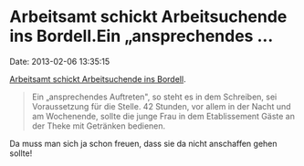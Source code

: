 Arbeitsamt schickt Arbeitsuchende ins Bordell.Ein „ansprechendes \...
=====================================================================

Date: 2013-02-06 13:35:15

[Arbeitsamt schickt Arbeitsuchende ins
Bordell](http://www.augsburger-allgemeine.de/augsburg/Panne-Arbeitsagentur-schickt-junge-Frau-ins-Bordell-id23898846.html).

> Ein „ansprechendes Auftreten", so steht es in dem Schreiben, sei
> Voraussetzung für die Stelle. 42 Stunden, vor allem in der Nacht und
> am Wochenende, sollte die junge Frau in dem Etablissement Gäste an der
> Theke mit Getränken bedienen.

Da muss man sich ja schon freuen, dass sie da nicht anschaffen gehen
sollte!
